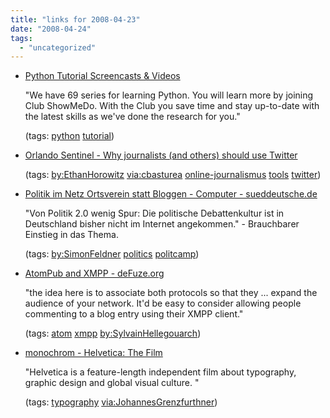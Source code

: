 ```yaml
---
title: "links for 2008-04-23"
date: "2008-04-24"
tags: 
  - "uncategorized"
---
```


- [Python Tutorial Screencasts & Videos](http://showmedo.com/videos/python)
    
    "We have 69 series for learning Python. You will learn more by joining Club ShowMeDo. With the Club you save time and stay up-to-date with the latest skills as we've done the research for you."
    
    (tags: [python](http://del.icio.us/heinzwittenbrink/python) [tutorial](http://del.icio.us/heinzwittenbrink/tutorial))
    
- [Orlando Sentinel - Why journalists (and others) should use Twitter](http://blogs.orlandosentinel.com/etan_on_tech/2008/04/why-journalists.html)
    
    (tags: [by:EthanHorowitz](http://del.icio.us/heinzwittenbrink/by:EthanHorowitz) [via:cbasturea](http://del.icio.us/heinzwittenbrink/via:cbasturea) [online-journalismus](http://del.icio.us/heinzwittenbrink/online-journalismus) [tools](http://del.icio.us/heinzwittenbrink/tools) [twitter](http://del.icio.us/heinzwittenbrink/twitter))
    
- [Politik im Netz Ortsverein statt Bloggen - Computer - sueddeutsche.de](http://www.sueddeutsche.de/computer/artikel/599/170104/)
    
    "Von Politik 2.0 wenig Spur: Die politische Debattenkultur ist in Deutschland bisher nicht im Internet angekommen." - Brauchbarer Einstieg in das Thema.
    
    (tags: [by:SimonFeldner](http://del.icio.us/heinzwittenbrink/by:SimonFeldner) [politics](http://del.icio.us/heinzwittenbrink/politics) [politcamp](http://del.icio.us/heinzwittenbrink/politcamp))
    
- [AtomPub and XMPP - deFuze.org](http://www.defuze.org/archives/10-AtomPub-and-XMPP.html)
    
    "the idea here is to associate both protocols so that they ... expand the audience of your network. It'd be easy to consider allowing people commenting to a blog entry using their XMPP client."
    
    (tags: [atom](http://del.icio.us/heinzwittenbrink/atom) [xmpp](http://del.icio.us/heinzwittenbrink/xmpp) [by:SylvainHellegouarch](http://del.icio.us/heinzwittenbrink/by:SylvainHellegouarch))
    
- [monochrom - Helvetica: The Film](http://www.monochrom.at/english/2008/04/helvetica-film.htm)
    
    "Helvetica is a feature-length independent film about typography, graphic design and global visual culture. "
    
    (tags: [typography](http://del.icio.us/heinzwittenbrink/typography) [via:JohannesGrenzfurthner](http://del.icio.us/heinzwittenbrink/via:JohannesGrenzfurthner))
